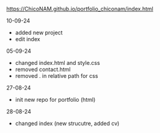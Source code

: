 https://ChicoNAM.github.io/portfolio_chiconam/index.html

10-09-24
- added new project
- edit index

05-09-24
- changed index.html and style.css
- removed contact.html
- removed . in relative path for css

27-08-24
- init new repo for portfolio (html)

28-08-24
- changed index (new strucutre, added cv)
